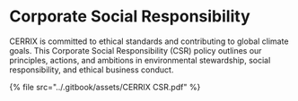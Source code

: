 # Corporate Social Responsibility

CERRIX is committed to ethical standards and contributing to global climate goals. This Corporate Social Responsibility (CSR) policy outlines our principles, actions, and ambitions in environmental stewardship, social responsibility, and ethical business conduct.

{% file src="../.gitbook/assets/CERRIX CSR.pdf" %}
